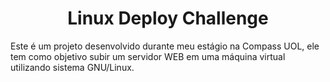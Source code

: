 <center><h1>Linux Deploy Challenge</h1></center>

Este é um projeto desenvolvido durante meu estágio na Compass UOL, ele tem como objetivo subir um servidor WEB em uma máquina virtual utilizando sistema GNU/Linux.
